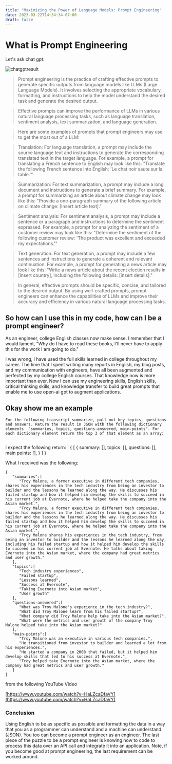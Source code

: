 ```yaml
---
title: "Maximizing the Power of Language Models: Prompt Engineering"
date: 2023-03-22T14:34:34-07:00
draft: false
---
```



# What is Prompt Engineering


Let's ask chat gpt:


![chatgptresult](/blog/img/what-is-promp-engineering.png)


>Prompt engineering is the practice of crafting effective prompts to generate specific outputs from language models like LLMs (Large Language Models). It involves selecting the appropriate vocabulary, formatting, and instructions to help the model understand the desired task and generate the desired output.

>Effective prompts can improve the performance of LLMs in various natural language processing tasks, such as language translation, sentiment analysis, text summarization, and language generation.

>Here are some examples of prompts that prompt engineers may use to get the most out of a LLM:

>Translation: For language translation, a prompt may include the source language text and instructions to generate the corresponding translated text in the target language. For example, a prompt for translating a French sentence to English may look like this: "Translate the following French sentence into English: 'Le chat noir saute sur la table.'"

>Summarization: For text summarization, a prompt may include a long document and instructions to generate a brief summary. For example, a prompt for summarizing an article about climate change may look like this: "Provide a one-paragraph summary of the following article on climate change: [Insert article text]."

>Sentiment analysis: For sentiment analysis, a prompt may include a sentence or a paragraph and instructions to determine the sentiment expressed. For example, a prompt for analyzing the sentiment of a customer review may look like this: "Determine the sentiment of the following customer review: 'The product was excellent and exceeded my expectations.'"

>Text generation: For text generation, a prompt may include a few sentences and instructions to generate a coherent and relevant continuation. For example, a prompt for generating a news article may look like this: "Write a news article about the recent election results in [insert country], including the following details: [insert details]."

>In general, effective prompts should be specific, concise, and tailored to the desired output. By using well-crafted prompts, prompt engineers can enhance the capabilities of LLMs and improve their accuracy and efficiency in various natural language processing tasks.


## So how can I use this in my code, how can I be a prompt engineer?

As an engineer, college English classes now make sense. I remember that I would lament, "Why do I have to read these books, I'll never have to apply this for the work I am going to do."

I was wrong, I have used the full skills learned in college throughout my career. The time that I spent writing many reports in English, my blog posts, and my communication with engineers, have all been augmented and perfected by my college English courses. That knowledge now is more important than ever. Now I can use my engineering skills, English skills, critical thinking skills, and knowledge transfer to build great prompts that enable me to use open-ai gpt to augment applications.



## Okay show me an example

```
For the following transcript summarize, pull out key topics, questions and answers. Return the result in JSON with the following dictionary elements  "summaries, topics, questions-answered, main-points". For each dictionary element return the top 3 of that element as an array:


```

I expect the following return:
`
{
    [
        { 
            summary: [],
            topics: [],
            questions: [],
            main points: [],
        }
    ]
}


What I received was the following:


```
{
   "summaries":[
      "Troy Malone, a former executive in different tech companies, shares his experiences in the tech industry from being an investor to builder and the lessons he learned along the way. He discusses his failed startup and how it helped him develop the skills to succeed in his current job at Evernote, where he helped take the company into the Asian market.",
      "Troy Malone, a former executive in different tech companies, shares his experiences in the tech industry from being an investor to builder and the lessons he learned along the way. He discusses his failed startup and how it helped him develop the skills to succeed in his current job at Evernote, where he helped take the company into the Asian market.",
      "Troy Malone shares his experiences in the tech industry, from being an investor to builder and the lessons he learned along the way, including his failed startup and how it helped him develop the skills to succeed in his current job at Evernote. He talks about taking Evernote into the Asian market, where the company had great metrics and user growth."
   ],
   "topics":[
      "Tech industry experiences",
      "Failed startup",
      "Lessons learned",
      "Success at Evernote",
      "Taking Evernote into Asian market",
      "User growth"
   ],
   "questions-answered":[
      "What was Troy Malone's experience in the tech industry?",
      "What did Troy Malone learn from his failed startup?",
      "What company did Troy Malone help take into the Asian market?",
      "What were the metrics and user growth of the company Troy Malone helped take into the Asian market?"
   ],
   "main-points":[
      "Troy Malone was an executive in various tech companies.",
      "He transitioned from investor to builder and learned a lot from his experiences.",
      "He started a company in 2008 that failed, but it helped him develop skills that led to his success at Evernote.",
      "Troy helped take Evernote into the Asian market, where the company had great metrics and user growth."
   ]
}
```

from the following YouTube Video

[https://www.youtube.com/watch?v=HaLZcaDfaVY](https://www.youtube.com/watch?v=HaLZcaDfaVY)




### Conclusion

Using English to be as specific as possible and formatting the data in a way that you as a programmer can understand and a machine can understand (JSON). You too can become a prompt engineer as an engineer. The last piece of the puzzle to be a prompt engineer is knowing how to code to process this data over an API call and integrate it into an application. Note, if you become good at prompt engineering, the last requirement can be worked around.


